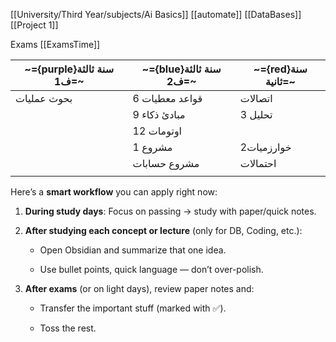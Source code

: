 [[University/Third Year/subjects/Ai Basics]]
[[automate]]
[[DataBases]]
[[Project 1]]

Exams  [[ExamsTime]]

| ~={purple}سنة ثالثة ف1=~ | ~={blue}سنة ثالثة ف2=~ | ~={red}سنة ثانية=~ |
| ------------------------ | ---------------------- | ------------------ |
| بحوث عمليات              | قواعد معطيات 6         | اتصالات            |
|                          | مبادئ ذكاء 9           | تحليل 3<br>        |
|                          | اوتومات 12             |                    |
|                          | مشروع 1                | خوارزميات2         |
|                          | مشروع حسابات           | احتمالات           |
|                          |                        |                    |


Here’s a **smart workflow** you can apply right now:

1. **During study days**: Focus on passing → study with paper/quick notes.
    
2. **After studying each concept or lecture** (only for DB, Coding, etc.):
    
    - Open Obsidian and summarize that one idea.
        
    - Use bullet points, quick language — don’t over-polish.
        
3. **After exams** (or on light days), review paper notes and:
    
    - Transfer the important stuff (marked with ✅).
        
    - Toss the rest.
      
  
